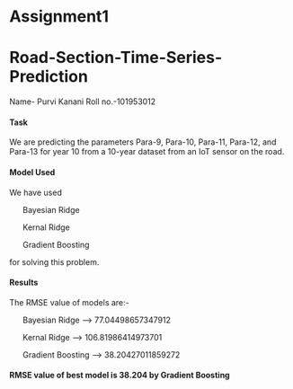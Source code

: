 # Assignment1

# Road-Section-Time-Series-Prediction

Name- Purvi Kanani
Roll no.-101953012
#### Task
We are predicting the parameters Para-9, Para-10, Para-11, Para-12, and Para-13 for year 10 from a 10-year dataset from an IoT sensor on the road.

#### Model Used
We have used 
<ul>Bayesian Ridge</ul>
<ul>Kernal Ridge</ul>
<ul>Gradient Boosting</ul>
for solving this problem.

#### Results
The RMSE value of models are:-
<ol>Bayesian Ridge    --> 77.04498657347912</ol>
<ol>Kernal Ridge      --> 106.81986414973701</ol>
<ol>Gradient Boosting --> 38.20427011859272</ol>

#### RMSE value of best model is 38.204 by Gradient Boosting
